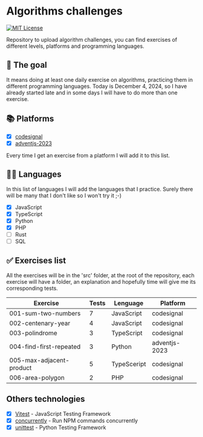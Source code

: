 # Algorithms challenges

[![MIT License](https://img.shields.io/badge/License-MIT-green.svg)](https://choosealicense.com/licenses/mit/)

Repository to upload algorithm challenges, you can find exercises of different levels, platforms and programming languages.

## 🚀 The goal

It means doing at least one daily exercise on algorithms, practicing them in different programming languages. Today is December 4, 2024, so I have already started late and in some days I will have to do more than one exercise.

## 📚 Platforms

- [X] [codesignal](https://codesignal.com/)
- [X] [adventjs-2023](https://adventjs.dev/es/challenges/2023)

Every time I get an exercise from a platform I will add it to this list.

## 👨‍💻 Languages

In this list of languages I will add the languages that I practice. Surely there will be many that I don't like so I won't try it ;-)

- [X] JavaScript
- [X] TypeScript
- [X] Python
- [X] PHP
- [ ] Rust
- [ ] SQL

## ✅ Exercises list

All the exercises will be in the 'src' folder, at the root of the repository, each exercise will have a folder, an explanation and hopefully time will give me its corresponding tests.

| Exercise                            | Tests | Lenguage          | Platform                       |
|-------------------------------------|-------|-------------------|--------------------------------|
| 001-sum-two-numbers                 |   7   | JavaScript        | codesignal                     |
| 002-centenary-year                  |   4   | JavaScript        | codesignal                     |
| 003-polindrome                      |   3   | TypeScript        | codesignal                     |
| 004-find-first-repeated             |   3   | Python            | adventjs-2023                  |
| 005-max-adjacent-product            |   5   | TypeSceript       | codesignal                     |
| 006-area-polygon                    |   2   | PHP               | codesignal                     |

## Others technologies

- [X] [Vitest](https://vitest.dev) - JavaScript Testing Framework
- [X] [concurrently](https://www.npmjs.com/package/concurrently) - Run NPM commands concurrently
- [X] [unittest](https://docs.python.org/3/library/unittest.html) - Python Testing Framework
